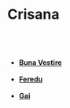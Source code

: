 # Crisana

<br><br>		
<h4>
	<ul>
		<li><a href="/crisana/bunavestire">Buna Vestire</a></li>
		<br>
		<li><a href="/crisana/feredu">Feredu</a></li>
		<br>
		<li><a href="/crisana/gai">Gai</a></li>
	</ul>
</h4>